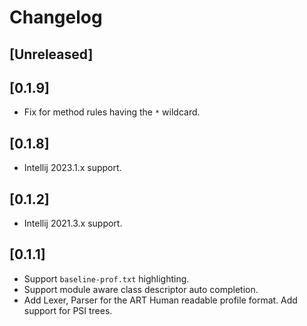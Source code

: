 <!-- Keep a Changelog guide -> https://keepachangelog.com -->

# Changelog

<!-- Necessary for GitHub changelog flows. -->
## [Unreleased]

## [0.1.9]
* Fix for method rules having the `*` wildcard.

## [0.1.8]
* Intellij 2023.1.x support.

## [0.1.2]
* Intellij 2021.3.x support.

## [0.1.1]
* Support `baseline-prof.txt` highlighting.
* Support module aware class descriptor auto completion.
* Add Lexer, Parser for the ART Human readable profile format. Add support for PSI trees.
